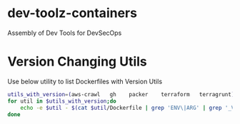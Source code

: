 # dev-toolz-containers

Assembly of Dev Tools for DevSecOps


# Version Changing Utils

Use below utility to list Dockerfiles with Version Utils 

```sh
utils_with_version=(aws-crawl   gh    packer    terraform   terragrunt)
for util in $utils_with_version;do
    echo -e $util - $(cat $util/Dockerfile | grep 'ENV\|ARG' | grep '_VERSION' | grep -v '.zip\|amd64' | cut -d\  -f2-)
done
```